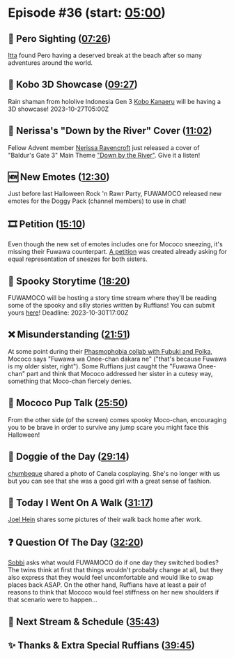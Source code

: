 # Episode #36 (start: [05:00](https://youtu.be/NRnMHn7bBHI?t=05m00s))

## 👀 Pero Sighting ([07:26](https://youtu.be/NRnMHn7bBHI?t=07m26s))

[Itta](https://twitter.com/Itta12065/status/1702728531233611885) found Pero having a deserved break at the beach after so many adventures around the world.

## 🎥 Kobo 3D Showcase ([09:27](https://youtu.be/NRnMHn7bBHI?t=09m27s))

Rain shaman from hololive Indonesia Gen 3 [Kobo Kanaeru](https://www.youtube.com/@KoboKanaeru) will be having a 3D showcase! 2023-10-27T05:00Z

## 🎤 Nerissa's "Down by the River" Cover ([11:02](https://youtu.be/NRnMHn7bBHI?t=11m02s))

Fellow Advent member [Nerissa Ravencroft](https://www.youtube.com/@NerissaRavencroft) just released a cover of "Baldur's Gate 3" Main Theme ["Down by the River"](https://youtu.be/8j3wK1DXhrs). Give it a listen!

## 🆕 New Emotes ([12:30](https://youtu.be/NRnMHn7bBHI?t=12m30s))

Just before last Halloween Rock 'n Rawr Party, FUWAMOCO released new emotes for the Doggy Pack (channel members) to use in chat!

## 🎞️ Petition ([15:10](https://youtu.be/NRnMHn7bBHI?t=15m10s))

Even though the new set of emotes includes one for Mococo sneezing, it's missing their Fuwawa counterpart. [A petition](https://chng.it/nfHHJLxdvT) was created already asking for equal representation of sneezes for both sisters.

## 👻 Spooky Storytime ([18:20](https://youtu.be/NRnMHn7bBHI?t=18m20s))

FUWAMOCO will be hosting a story time stream where they'll be reading some of the spooky and silly stories written by Ruffians! You can submit yours [here](https://docs.google.com/forms/d/e/1FAIpQLSeNJFVNgkNxwKGcYppQx05s53oPWd8dP-BnIad3kcL37fS9hA/viewform)! Deadline: 2023-10-30T17:00Z

## ❌ Misunderstanding ([21:51](https://youtu.be/NRnMHn7bBHI?t=21m51s))

At some point during their [Phasmophobia collab with Fubuki and Polka](https://youtu.be/q6z1In_WUqI), Mococo says "Fuwawa wa Onee-chan dakara ne" ("that's because Fuwawa is my older sister, right"). Some Ruffians just caught the "Fuwawa Onee-chan" part and think that Mococo addressed her sister in a cutesy way, something that Moco-chan fiercely denies.

## 📣 Mococo Pup Talk ([25:50](https://youtu.be/NRnMHn7bBHI?t=25m50s))

From the other side (of the screen) comes spooky Moco-chan, encouraging you to be brave in order to survive any jump scare you might face this Halloween!

## 🐶 Doggie of the Day ([29:14](https://youtu.be/NRnMHn7bBHI?t=29m14s))

[chumbeque](https://twitter.com/chumbeque_3/status/1716538766574190864) shared a photo of Canela cosplaying. She's no longer with us but you can see that she was a good girl with a great sense of fashion.

## 🚶 Today I Went On A Walk ([31:17](https://youtu.be/NRnMHn7bBHI?t=31m17s))

[Joel Hein](https://twitter.com/OtakuJoe1/status/1702083880625557583) shares some pictures of their walk back home after work.

## ❓ Question Of The Day ([32:20](https://youtu.be/NRnMHn7bBHI?t=32m20s))

[Sobbi](https://twitter.com/Sobbi11/status/1706205209586790554) asks what would FUWAMOCO do if one day they switched bodies? The twins think at first that things wouldn't probably change at all, but they also express that they would feel uncomfortable and would like to swap places back ASAP. On the other hand, Ruffians have at least a pair of reasons to think that Mococo would feel stiffness on her new shoulders if that scenario were to happen...

## 📅 Next Stream & Schedule ([35:43](https://youtu.be/NRnMHn7bBHI?t=35m43s))

## ✨ Thanks & Extra Special Ruffians ([39:45](https://youtu.be/NRnMHn7bBHI?t=39m45s))
